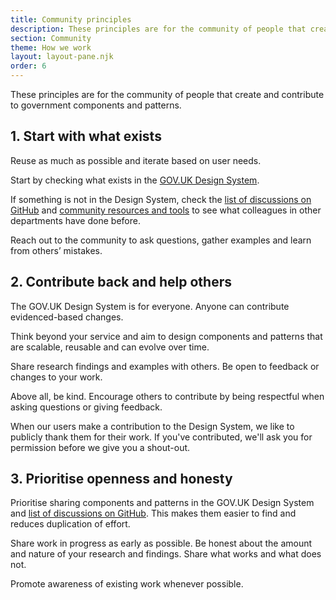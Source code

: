```yaml
---
title: Community principles
description: These principles are for the community of people that create and contribute to government components and patterns
section: Community
theme: How we work
layout: layout-pane.njk
order: 6
---
```


These principles are for the community of people that create and contribute to government components and patterns.

## 1. Start with what exists

Reuse as much as possible and iterate based on user needs.

Start by checking what exists in the [GOV.UK Design System](/).

If something is not in the Design System, check the [list of discussions on GitHub](https://github.com/orgs/alphagov/projects/43/views/2) and [community resources and tools](/community/resources-and-tools/) to see what colleagues in other departments have done before.

Reach out to the community to ask questions, gather examples and learn from others’ mistakes.

## 2. Contribute back and help others

The GOV.UK Design System is for everyone. Anyone can contribute evidenced-based changes.

Think beyond your service and aim to design components and patterns that are scalable, reusable and can evolve over time.

Share research findings and examples with others. Be open to feedback or changes to your work.

Above all, be kind. Encourage others to contribute by being respectful when asking questions or giving feedback.

When our users make a contribution to the Design System, we like to publicly thank them for their work. If you've contributed, we'll ask you for permission before we give you a shout-out.

## 3. Prioritise openness and honesty

Prioritise sharing components and patterns in the GOV.UK Design System and [list of discussions on GitHub](https://github.com/orgs/alphagov/projects/43/views/2). This makes them easier to find and reduces duplication of effort.

Share work in progress as early as possible. Be honest about the amount and nature of your research and findings. Share what works and what does not.

Promote awareness of existing work whenever possible.
